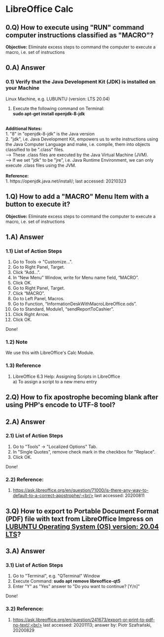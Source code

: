 # LibreOffice Calc
## 0.Q) How to execute using "RUN" command computer instructions classified as "MACRO"?
<b>Objective:</b> Eliminate excess steps to command the computer to execute a macro, i.e. set of instructions<br/>
## 0.A) Answer
### 0.1) Verify that the Java Development Kit (JDK) is installed on your Machine<br/>
Linux Machine, e.g. LUBUNTU (version: LTS 20.04)<br/>
1. Execute the following command on Terminal:<br/>
<b>sudo apt-get install openjdk-8-jdk</b><br/>
<br/>
<b>Additional Notes:</b><br/>
1. "8" in "openjdk-8-jdk" is the Java version<br/>
2. "jdk", i.e. Java Development Kit, empowers us to write instructions using the Java Computer Language and make, i.e. compile, them into objects classified to be ".class" files.<br/>
--> These .class files are executed by the Java Virtual Machine (JVM).<br/>
--> If we set "jdk" to be "jre", i.e. Java Runtime Environment, we can only execute .class files using the JVM.<br/>
<br/>
<b>Reference:</b><br/>
1. https://openjdk.java.net/install/; last accessed: 20210323

## 1.Q) How to add a "MACRO" Menu Item with a button to execute it?
<b>Objective:</b> Eliminate excess steps to command the computer to execute a macro, i.e. set of instructions<br/>
## 1.A) Answer
### 1.1) List of Action Steps<br/>
1. Go to Tools -> "Customize…".
2. Go to Right Panel, Target.
3. Click “Add…”.
4. In “New Menu” Window, write for Menu name field, “MACRO”.
5. Click OK.
6. Go to Right Panel, Target.
7. Click “MACRO”.
8. Go to Left Panel, Macros.
9. Go to Function, “InformationDeskWithMacroLibreOffice.ods”.
10. Go to Standard, Module1, “sendReportToCashier”.
11. Click Right Arrow.
12. Click OK.

Done!

### 1.2) Note
We use this with LibreOffice's Calc Module.

### 1.3) Reference
1) LibreOffice 6.3 Help: Assigning Scripts in LibreOffice<br/>
a) To assign a script to a new menu entry

## 2.Q) How to fix apostrophe becoming blank after using PHP's encode to UTF-8 tool?
## 2.A) Answer 
### 2.1)  List of Action Steps<br/>
1. Go to "Tools" -> "Localized Options" Tab.
2. In "Single Quotes", remove check mark in the checkbox for "Replace".
3. Click OK.

Done!

### 2.2) Reference:
1) https://ask.libreoffice.org/en/question/71000/is-there-any-way-to-default-to-a-correct-apostrophe/;<br/>
last accessed: 20200811

## 3.Q) How to export to Portable Document Format (PDF) file with text from LibreOffice Impress on [LUBUNTU Operating System (OS) version: 20.04 LTS](https://lubuntu.me/)?
## 3.A) Answer 
### 3.1)  List of Action Steps<br/>
1. Go to "Terminal", e.g. "QTerminal" Window<br/>
2. Execute Command: <b>sudo apt remove libreoffice-qt5</b><br/>
3. Enter "Y" as "Yes" answer to "Do you want to continue? \[Y/n\]"

Done!

### 3.2) Reference:
1) https://ask.libreoffice.org/en/question/241673/export-or-print-to-pdf-no-text/;<br/>
last accessed: 20201113; answer by: Piotr Szafrański, 20200829

